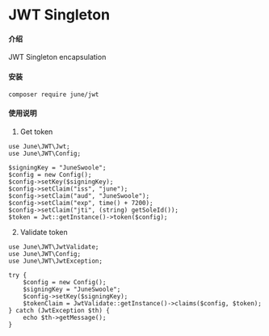 # JWT Singleton

#### 介绍
JWT Singleton encapsulation

#### 安装
```
composer require june/jwt
```
#### 使用说明
1. Get token
```
use June\JWT\Jwt;
use June\JWT\Config;

$signingKey = "JuneSwoole";
$config = new Config();
$config->setKey($signingKey);
$config->setClaim("iss", "june");
$config->setClaim("aud", "JuneSwoole");
$config->setClaim("exp", time() + 7200);
$config->setClaim("jti", (string) getSoleId());
$token = Jwt::getInstance()->token($config);
```
2. Validate token
```
use June\JWT\JwtValidate;
use June\JWT\Config;
use June\JWT\JwtException;

try {
    $config = new Config();
    $signingKey = "JuneSwoole";
    $config->setKey($signingKey);
    $tokenClaim = JwtValidate::getInstance()->claims($config, $token);
} catch (JwtException $th) {
    echo $th->getMessage();
}

```